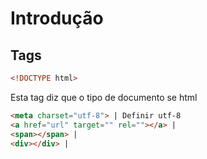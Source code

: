 # Introdução
## Tags

~~~html
<!DOCTYPE html>
~~~
Esta tag diz que o tipo de documento se html

~~~html
<meta charset="utf-8"> | Definir utf-8
<a href="url" target="" rel=""></a> |
<span></span> |
<div></div> |
~~~
